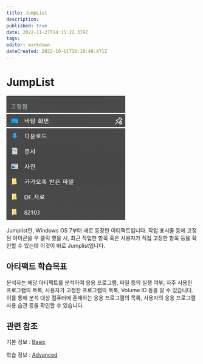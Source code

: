 ```yaml
---
title: JumpList
description: 
published: true
date: 2022-11-27T14:15:22.379Z
tags: 
editor: markdown
dateCreated: 2022-10-11T10:19:48.471Z
---
```


# JumpList

![](/jumplist/jumplist1.png)

Jumplist란, Windows OS 7부터 새로 등장한 아티팩트입니다. 작업 표시줄 등에 고정된 아이콘을 우 클릭 했을 시, 최근 작업한 항목 혹은 사용자가 직접 고정한 항목 등을 확인할 수 있는데 이것이 바로 Jumplist입니다. 

## 아티팩트 학습목표

분석자는 해당 아티팩트를 분석하여 응용 프로그램, 파일 등의 실행 여부, 자주 사용한 프로그램의 목록, 사용자가 고정한 프로그램의 목록, Volume ID 등을 알 수 있습니다. 이를 통해 분석 대상 컴퓨터에 존재하는 응용 프로그램의 목록, 사용자의 응용 프로그램 사용 습관 등을 확인할 수 있습니다.

## 관련 참조

기본 정보 : [Basic](/ko/Artifact/JumpList/Basic)

학습 정보 : [Advanced](/ko/Artifact/JumpList/Advanced)